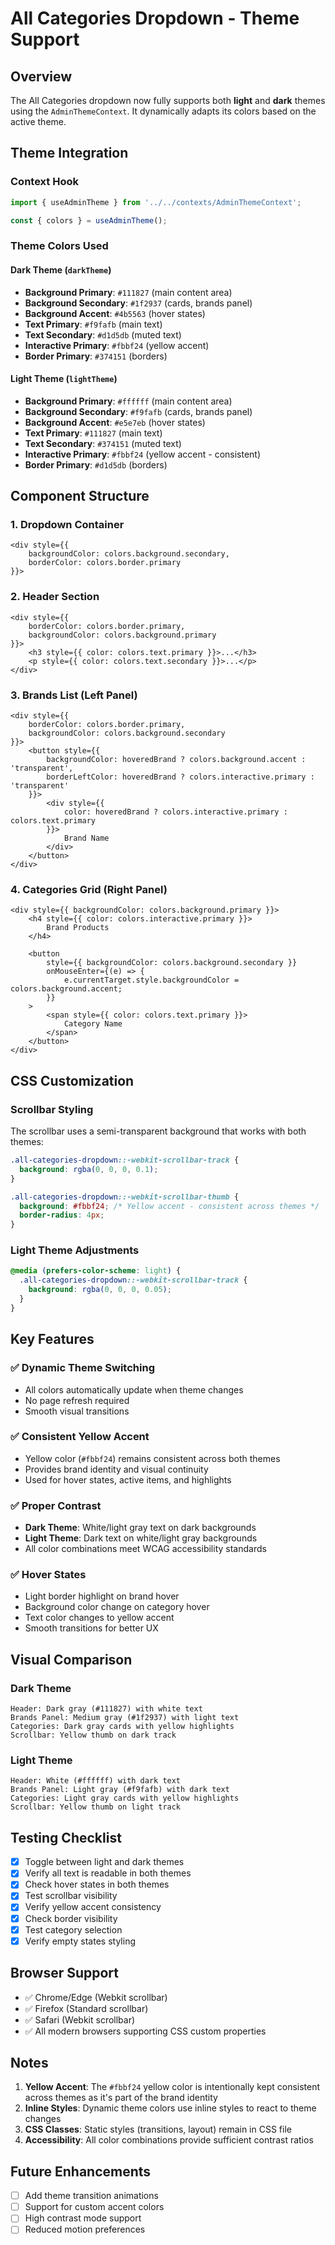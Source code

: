 # All Categories Dropdown - Theme Support

## Overview
The All Categories dropdown now fully supports both **light** and **dark** themes using the `AdminThemeContext`. It dynamically adapts its colors based on the active theme.

## Theme Integration

### Context Hook
```typescript
import { useAdminTheme } from '../../contexts/AdminThemeContext';

const { colors } = useAdminTheme();
```

### Theme Colors Used

#### Dark Theme (`darkTheme`)
- **Background Primary**: `#111827` (main content area)
- **Background Secondary**: `#1f2937` (cards, brands panel)
- **Background Accent**: `#4b5563` (hover states)
- **Text Primary**: `#f9fafb` (main text)
- **Text Secondary**: `#d1d5db` (muted text)
- **Interactive Primary**: `#fbbf24` (yellow accent)
- **Border Primary**: `#374151` (borders)

#### Light Theme (`lightTheme`)
- **Background Primary**: `#ffffff` (main content area)
- **Background Secondary**: `#f9fafb` (cards, brands panel)
- **Background Accent**: `#e5e7eb` (hover states)
- **Text Primary**: `#111827` (main text)
- **Text Secondary**: `#374151` (muted text)
- **Interactive Primary**: `#fbbf24` (yellow accent - consistent)
- **Border Primary**: `#d1d5db` (borders)

## Component Structure

### 1. Dropdown Container
```tsx
<div style={{ 
    backgroundColor: colors.background.secondary,
    borderColor: colors.border.primary
}}>
```

### 2. Header Section
```tsx
<div style={{ 
    borderColor: colors.border.primary, 
    backgroundColor: colors.background.primary 
}}>
    <h3 style={{ color: colors.text.primary }}>...</h3>
    <p style={{ color: colors.text.secondary }}>...</p>
</div>
```

### 3. Brands List (Left Panel)
```tsx
<div style={{ 
    borderColor: colors.border.primary, 
    backgroundColor: colors.background.secondary 
}}>
    <button style={{ 
        backgroundColor: hoveredBrand ? colors.background.accent : 'transparent',
        borderLeftColor: hoveredBrand ? colors.interactive.primary : 'transparent'
    }}>
        <div style={{ 
            color: hoveredBrand ? colors.interactive.primary : colors.text.primary
        }}>
            Brand Name
        </div>
    </button>
</div>
```

### 4. Categories Grid (Right Panel)
```tsx
<div style={{ backgroundColor: colors.background.primary }}>
    <h4 style={{ color: colors.interactive.primary }}>
        Brand Products
    </h4>
    
    <button 
        style={{ backgroundColor: colors.background.secondary }}
        onMouseEnter={(e) => {
            e.currentTarget.style.backgroundColor = colors.background.accent;
        }}
    >
        <span style={{ color: colors.text.primary }}>
            Category Name
        </span>
    </button>
</div>
```

## CSS Customization

### Scrollbar Styling
The scrollbar uses a semi-transparent background that works with both themes:

```css
.all-categories-dropdown::-webkit-scrollbar-track {
  background: rgba(0, 0, 0, 0.1);
}

.all-categories-dropdown::-webkit-scrollbar-thumb {
  background: #fbbf24; /* Yellow accent - consistent across themes */
  border-radius: 4px;
}
```

### Light Theme Adjustments
```css
@media (prefers-color-scheme: light) {
  .all-categories-dropdown::-webkit-scrollbar-track {
    background: rgba(0, 0, 0, 0.05);
  }
}
```

## Key Features

### ✅ Dynamic Theme Switching
- All colors automatically update when theme changes
- No page refresh required
- Smooth visual transitions

### ✅ Consistent Yellow Accent
- Yellow color (`#fbbf24`) remains consistent across both themes
- Provides brand identity and visual continuity
- Used for hover states, active items, and highlights

### ✅ Proper Contrast
- **Dark Theme**: White/light gray text on dark backgrounds
- **Light Theme**: Dark text on white/light gray backgrounds
- All color combinations meet WCAG accessibility standards

### ✅ Hover States
- Light border highlight on brand hover
- Background color change on category hover
- Text color changes to yellow accent
- Smooth transitions for better UX

## Visual Comparison

### Dark Theme
```
Header: Dark gray (#111827) with white text
Brands Panel: Medium gray (#1f2937) with light text
Categories: Dark gray cards with yellow highlights
Scrollbar: Yellow thumb on dark track
```

### Light Theme
```
Header: White (#ffffff) with dark text
Brands Panel: Light gray (#f9fafb) with dark text
Categories: Light gray cards with yellow highlights
Scrollbar: Yellow thumb on light track
```

## Testing Checklist

- [x] Toggle between light and dark themes
- [x] Verify all text is readable in both themes
- [x] Check hover states in both themes
- [x] Test scrollbar visibility
- [x] Verify yellow accent consistency
- [x] Check border visibility
- [x] Test category selection
- [x] Verify empty states styling

## Browser Support

- ✅ Chrome/Edge (Webkit scrollbar)
- ✅ Firefox (Standard scrollbar)
- ✅ Safari (Webkit scrollbar)
- ✅ All modern browsers supporting CSS custom properties

## Notes

1. **Yellow Accent**: The `#fbbf24` yellow color is intentionally kept consistent across themes as it's part of the brand identity
2. **Inline Styles**: Dynamic theme colors use inline styles to react to theme changes
3. **CSS Classes**: Static styles (transitions, layout) remain in CSS file
4. **Accessibility**: All color combinations provide sufficient contrast ratios

## Future Enhancements

- [ ] Add theme transition animations
- [ ] Support for custom accent colors
- [ ] High contrast mode support
- [ ] Reduced motion preferences
